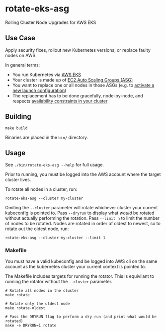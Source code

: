 # rotate-eks-asg

Rolling Cluster Node Upgrades for AWS EKS

## Use Case

Apply security fixes, rollout new Kubernetes versions, or replace faulty nodes on AWS.

In general terms:

- You run Kubernetes via [AWS EKS](https://aws.amazon.com/eks/)
- Your cluster is made up of [EC2 Auto Scaling Groups (ASG)](https://docs.aws.amazon.com/autoscaling/ec2/userguide/AutoScalingGroup.html)
- You want to replace one or all nodes in those ASGs (e.g. to [activate a new launch configuration](https://docs.aws.amazon.com/autoscaling/ec2/userguide/LaunchConfiguration.html))
- The replacement has to be done gracefully, node-by-node, and respects [availability constraints in your cluster](https://kubernetes.io/docs/tasks/run-application/configure-pdb/)

## Building

```
make build
```

Binaries are placed in the `bin/` directory.

## Usage

See `./bin/rotate-eks-asg --help` for full usage.

Prior to running, you must be logged into the AWS account where the target cluster lives.

To rotate all nodes in a cluster, run:
```
rotate-eks-asg --cluster my-cluster
```

Omiting the `--cluster` parameter will rotate whichever cluster your current kubeconfig is pointed to.
Pass `--dryrun` to display what _would_ be rotated without actually performing the rotation.
Pass `--limit n` to limit the number of nodes to be rotated. Nodes are rotated in order of oldest to newest, so to rotate out the oldest node, run:
```
rotate-eks-asg --cluster my-cluster --limit 1
```

### Makefile

You must have a valid kubeconfig and be logged into AWS cli on the same account as the kubernetes cluster your current context is pointed to. 

The Makefile includes targets for running the rotator. This is equivilant to running the rotator without the `--cluster` parameter.

```
# Rotate all nodes in the cluster
make rotate

# Rotate only the oldest node
make rotate-oldest

# Pass the DRYRUN flag to perform a dry run (and print what would be rotated)
make -e DRYRUN=1 rotate
```
